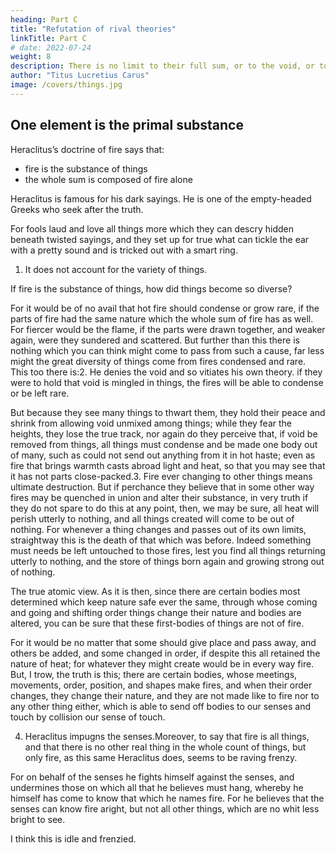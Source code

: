 ```yaml
---
heading: Part C
title: "Refutation of rival theories"
linkTitle: Part C
# date: 2022-07-24
weight: 8
description: There is no limit to their full sum, or to the void, or to the space in which all things are carried on
author: "Titus Lucretius Carus"
image: /covers/things.jpg
---
```




## One element is the primal substance

Heraclitus’s doctrine of fire says that:
- fire is the substance of things
- the whole sum is composed of fire alone

<!-- , are seen to fall very far from true reasoning.  -->

Heraclitus is famous for his dark sayings. He is one of the empty-headed Greeks who seek after the truth. 

For fools laud and love all things more which they can descry hidden beneath twisted sayings, and they set up for true what can tickle the ear with a pretty sound and is tricked out with a smart ring.

1. It does not account for the variety of things.

If fire is the substance of things, how did things become so diverse? 

<!-- , if they are created of fire alone and unmixed.  -->

For it would be of no avail that hot fire should condense or grow rare, if the parts of fire had the same nature which the whole sum of fire has as well. For fiercer would be the flame, if the parts were drawn together, and weaker again, were they sundered and scattered. But further than this there is nothing which you can think might come to pass from such a cause, far less might the great diversity of things come from fires condensed and rare. This too there is:2. He denies the void and so vitiates his own theory. if they were to hold that void is mingled in things, the fires will be able to condense or be left rare. 

But because they see many things to thwart them, they hold their peace and shrink from allowing void unmixed among things; while they fear the heights, they lose the true track, nor again do they perceive that, if void be removed from things, all things must condense and be made one body out of many, such as could not send out anything from it in hot haste; even as fire that brings warmth casts abroad light and heat, so that you may see that it has not parts close-packed.3. Fire ever changing to other things means ultimate destruction. But if perchance they believe that in some other way fires may be quenched in union and alter their substance, in very truth if they do not spare to do this at any point, then, we may be sure, all heat will perish utterly to nothing, and all things created will come to be out of nothing. For whenever a thing changes and passes out of its own limits, straightway this is the death of that which was before. Indeed something must needs be left untouched to those fires, lest you find all things returning utterly to nothing, and the store of things born again and growing strong out of nothing.

The true atomic view. As it is then, since there are certain bodies most determined which keep nature safe ever the same, through whose coming and going and shifting order things change their nature and bodies are altered, you can be sure that these first-bodies of things are not of fire. 

For it would be no matter that some should give place and pass away, and others be added, and some changed in order, if despite this all retained the nature of heat; for whatever they might create would be in every way fire. But, I trow, the truth is this; there are certain bodies, whose meetings, movements, order, position, and shapes make fires, and when their order changes, they change their nature, and they are not made like to fire nor to any other thing either, which is able to send off bodies to our senses and touch by collision our sense of touch.

4. Heraclitus impugns the senses.Moreover, to say that fire is all things, and that there is no other real thing in the whole count of things, but only fire, as this same Heraclitus does, seems to be raving frenzy. 

For on behalf of the senses he fights himself against the senses, and undermines those on which all that he believes must hang, whereby he himself has come to know that which he names fire. For he believes that the senses can know fire aright, but not all other things, which are no whit less bright to see. 


I think this is idle and frenzied.

<!-- For to what shall we appeal? What can be surer for us than the senses themselves, whereby we may mark off things true and false?5.  -->
